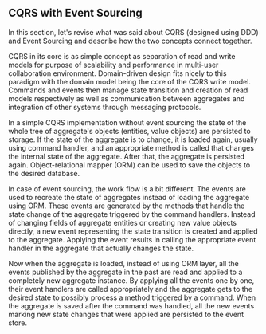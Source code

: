 ## CQRS with Event Sourcing

In this section, let's revise what was said about CQRS (designed using DDD) and Event Sourcing and describe how the two concepts connect together.

CQRS in its core is as simple concept as separation of read and write models for purpose of scalability and performance in multi-user collaboration environment. Domain-driven design fits nicely to this paradigm with the domain model being the core of the CQRS write model. Commands and events then manage state transition and creation of read models respectively as well as communication between aggregates and integration of other systems through messaging protocols.

In a simple CQRS implementation without event sourcing the state of the whole tree of aggregate's objects (entities, value objects) are persisted to storage. If the state of the aggregate is to change, it is loaded again, usually using command handler, and an appropriate method is called that changes the internal state of the aggregate. After that, the aggregate is persisted again. Object-relational mapper (ORM) can be used to save the objects to the desired database.

In case of event sourcing, the work flow is a bit different. The events are used to recreate the state of aggregates instead of loading the aggregate using ORM. These events are generated by the methods that handle the state change of the aggregate triggered by the command handlers. Instead of changing fields of aggregate entities or creating new value objects directly, a new event representing the state transition is created and applied to the aggregate. Applying the event results in calling the appropriate event handler in the aggregate that actually changes the state. 

Now when the aggregate is loaded, instead of using ORM layer, all the events published by the aggregate in the past are read and applied to a completely new aggregate instance. By applying all the events one by one, their event handlers are called appropriately and the aggregate gets to the desired state to possibly process a method triggered by a command. When the aggregate is saved after the command was handled, all the new events marking new state changes that were applied are persisted to the event store.